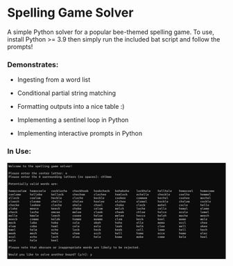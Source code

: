 # Spelling Game Solver

A simple Python solver for a popular bee-themed spelling game. To use, install Python >= 3.9 then simply run the included bat script and follow the prompts!

### Demonstrates:

- Ingesting from a word list

- Conditional partial string matching

- Formatting outputs into a nice table :)

- Implementing a sentinel loop in Python

- Implementing interactive prompts in Python

### In Use:

![demonstration.png](demonstration.png)
